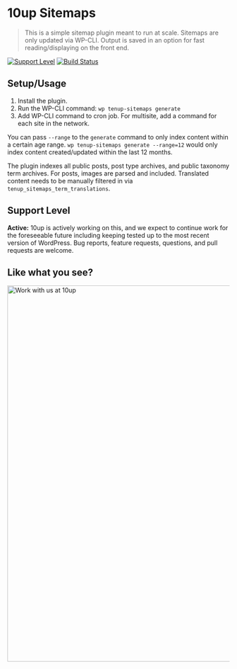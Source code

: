 # 10up Sitemaps

> This is a simple sitemap plugin meant to run at scale. Sitemaps are only updated via WP-CLI. Output is saved in an option for fast reading/displaying on the front end.

[![Support Level](https://img.shields.io/badge/support-active-green.svg)](#support-level) [![Build Status](https://travis-ci.org/10up/10up-sitemaps.svg?branch=master)](https://travis-ci.org/10up/10up-sitemaps)

## Setup/Usage

1. Install the plugin.
2. Run the WP-CLI command: `wp tenup-sitemaps generate`
3. Add WP-CLI command to cron job. For multisite, add a command for each site in the network.

You can pass `--range` to the `generate` command to only index content within a certain age range. `wp tenup-sitemaps generate --range=12` would only index content created/updated within the last 12 months.

The plugin indexes all public posts, post type archives, and public taxonomy term archives. For posts, images are parsed and included. Translated content needs to be manually filtered in via `tenup_sitemaps_term_translations`.

## Support Level

**Active:** 10up is actively working on this, and we expect to continue work for the foreseeable future including keeping tested up to the most recent version of WordPress.  Bug reports, feature requests, questions, and pull requests are welcome.

## Like what you see?

<a href="http://10up.com/contact/"><img src="https://10updotcom-wpengine.s3.amazonaws.com/uploads/2016/10/10up-Github-Banner.png" width="850" alt="Work with us at 10up"></a>
